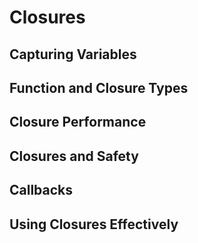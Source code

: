 # Closures

## Capturing Variables

## Function and Closure Types

## Closure Performance

## Closures and Safety

## Callbacks

## Using Closures Effectively



